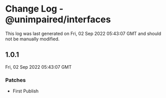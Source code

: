 # Change Log - @unimpaired/interfaces

This log was last generated on Fri, 02 Sep 2022 05:43:07 GMT and should not be manually modified.

## 1.0.1
Fri, 02 Sep 2022 05:43:07 GMT

### Patches

- First Publish

